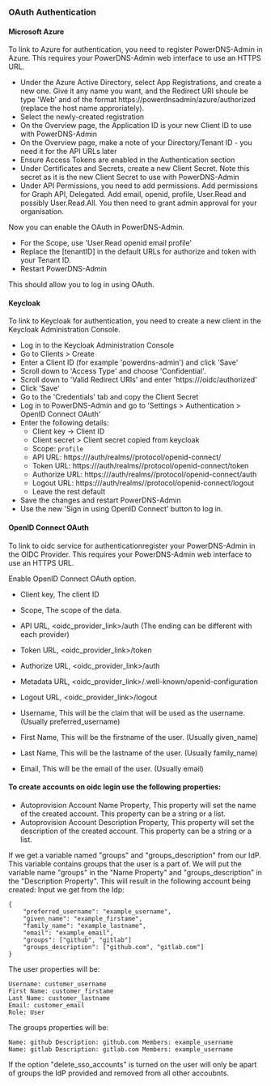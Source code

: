 ### OAuth Authentication

#### Microsoft Azure

To link to Azure for authentication, you need to register PowerDNS-Admin in Azure.  This requires your PowerDNS-Admin web interface to use an HTTPS URL.

* Under the Azure Active Directory, select App Registrations, and create a new one.  Give it any name you want, and the Redirect URI shoule be type 'Web' and of the format https://powerdnsadmin/azure/authorized (replace the host name approriately).
* Select the newly-created registration
* On the Overview page, the Application ID is your new Client ID to use with PowerDNS-Admin
* On the Overview page, make a note of your Directory/Tenant ID - you need it for the API URLs later
* Ensure Access Tokens are enabled in the Authentication section
* Under Certificates and Secrets, create a new Client Secret.  Note this secret as it is the new Client Secret to use with PowerDNS-Admin
* Under API Permissions, you need to add permissions.  Add permissions for Graph API, Delegated.  Add email, openid, profile, User.Read and possibly User.Read.All.  You then need to grant admin approval for your organisation.

Now you can enable the OAuth in PowerDNS-Admin.
* For the Scope, use 'User.Read openid email profile'
* Replace the [tenantID] in the default URLs for authorize and token with your Tenant ID.
* Restart PowerDNS-Admin

This should allow you to log in using OAuth.

#### Keycloak

To link to Keycloak for authentication, you need to create a new client in the Keycloak Administration Console. 
* Log in to the Keycloak Administration Console
* Go to Clients > Create
* Enter a Client ID (for example 'powerdns-admin') and click 'Save'
* Scroll down to 'Access Type' and choose 'Confidential'.
* Scroll down to 'Valid Redirect URIs' and enter 'https://<pdnsa address>/oidc/authorized'
* Click 'Save'
* Go to the 'Credentials' tab and copy the Client Secret
* Log in to PowerDNS-Admin and go to 'Settings > Authentication > OpenID Connect OAuth'
* Enter the following details:
  * Client key -> Client ID
  * Client secret > Client secret copied from keycloak
  * Scope: `profile`
  * API URL: https://<keycloak url>/auth/realms/<realm>/protocol/openid-connect/
  * Token URL: https://<keycloak url>/auth/realms/<realm>/protocol/openid-connect/token
  * Authorize URL: https://<keycloak url>/auth/realms/<realm>/protocol/openid-connect/auth
  * Logout URL: https://<keycloak url>/auth/realms/<realm>/protocol/openid-connect/logout
  * Leave the rest default
* Save the changes and restart PowerDNS-Admin
* Use the new 'Sign in using OpenID Connect' button to log in.

#### OpenID Connect OAuth
To link to oidc service for authenticationregister your PowerDNS-Admin in the OIDC Provider. This requires your PowerDNS-Admin web interface to use an HTTPS URL.

Enable OpenID Connect OAuth option.
* Client key, The client ID
* Scope, The scope of the data.
* API URL, <oidc_provider_link>/auth (The ending can be different with each provider)
* Token URL, <oidc_provider_link>/token 
* Authorize URL, <oidc_provider_link>/auth
* Metadata URL, <oidc_provider_link>/.well-known/openid-configuration
* Logout URL, <oidc_provider_link>/logout

* Username, This will be the claim that will be used as the username. (Usually preferred_username)
* First Name, This will be the firstname of the user. (Usually given_name)
* Last Name, This will be the lastname of the user. (Usually family_name)
* Email, This will be the email of the user. (Usually email)

#### To create accounts on oidc login use the following properties:
* Autoprovision Account Name Property, This property will set the name of the created account.
  This property can be a string or a list.
* Autoprovision Account Description Property, This property will set the description of the created account.
  This property can be a string or a list.

If we get a variable named "groups" and "groups_description" from our IdP.
This variable contains groups that the user is a part of.
We will put the variable name "groups" in the "Name Property" and "groups_description" in the "Description Property".
This will result in the following account being created:
Input we get from the Idp:

```
{
	"preferred_username": "example_username",
	"given_name": "example_firstame",
	"family_name": "example_lastname",
	"email": "example_email",
	"groups": ["github", "gitlab"]
	"groups_description": ["github.com", "gitlab.com"]
}
```

The user properties will be:
```
Username: customer_username
First Name: customer_firstame
Last Name: customer_lastname
Email: customer_email
Role: User
```

The groups properties will be:
```
Name: github Description: github.com Members: example_username
Name: gitlab Description: gitlab.com Members: example_username
```	

If the option "delete_sso_accounts" is turned on the user will only be apart of groups the IdP provided and removed from all other accoubnts.
